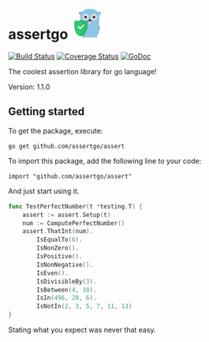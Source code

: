 assertgo ![](https://raw.githubusercontent.com/assertgo/icon/master/assertgo_64.png)
====================================================================================

[![Build Status](https://travis-ci.org/assertgo/assert.svg?branch=develop)](https://travis-ci.org/assertgo/assert)
[![Coverage Status](https://img.shields.io/coveralls/assertgo/assert.svg)](https://coveralls.io/r/assertgo/assert)
[![GoDoc](https://godoc.org/github.com/assertgo/assert?status.svg)](https://godoc.org/github.com/assertgo/assert)

The coolest assertion library for go language!

Version: 1.1.0

Getting started
---------------

To get the package, execute:

	go get github.com/assertgo/assert

To import this package, add the following line to your code:

	import "github.com/assertgo/assert"

And just start using it.

```go
func TestPerfectNumber(t *testing.T) {
	assert := assert.Setup(t)
	num := ComputePerfectNumber()
	assert.ThatInt(num).
		IsEqualTo(6).
		IsNonZero().
		IsPositive().
		IsNonNegative().
		IsEven().
		IsDivisibleBy(3).
		IsBetween(4, 10).
		IsIn(496, 28, 6).
		IsNotIn(2, 3, 5, 7, 11, 13)
}
```

Stating what you expect was never that easy.
